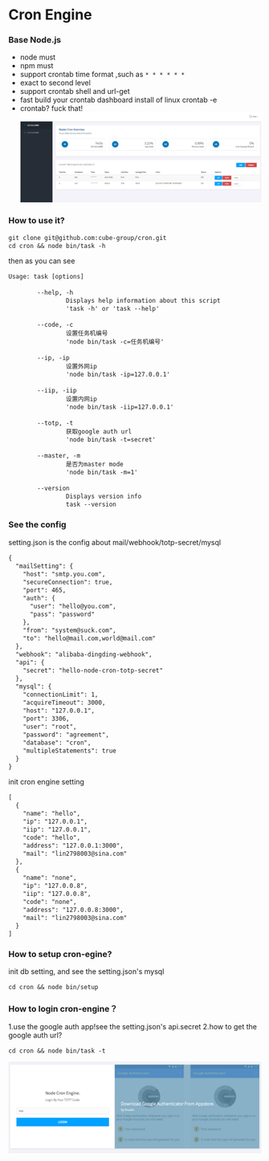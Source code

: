 # Cron Engine
### Base Node.js
* node must
* npm must
* support crontab time format ,such as `* * * * * *`
* exact to second level
* support crontab shell and url-get
* fast build your crontab dashboard install of linux crontab -e
* crontab? fuck that!
![](https://github.com/cube-group/cron/blob/master/public/images/dashboard.png)
### How to use it?
```
git clone git@github.com:cube-group/cron.git
cd cron && node bin/task -h
```
then as you can see
```
Usage: task [options]

        --help, -h
                Displays help information about this script
                'task -h' or 'task --help'

        --code, -c
                设置任务机编号
                'node bin/task -c=任务机编号'

        --ip, -ip
                设置外网ip
                'node bin/task -ip=127.0.0.1'

        --iip, -iip
                设置内网ip
                'node bin/task -iip=127.0.0.1'

        --totp, -t
                获取google auth url
                'node bin/task -t=secret'

        --master, -m
                是否为master mode
                'node bin/task -m=1'

        --version
                Displays version info
                task --version

```
### See the config
setting.json is the config about mail/webhook/totp-secret/mysql
```
{
  "mailSetting": {
    "host": "smtp.you.com",
    "secureConnection": true,
    "port": 465,
    "auth": {
      "user": "hello@you.com",
      "pass": "password"
    },
    "from": "system@suck.com",
    "to": "hello@mail.com,world@mail.com"
  },
  "webhook": "alibaba-dingding-webhook",
  "api": {
    "secret": "hello-node-cron-totp-secret"
  },
  "mysql": {
    "connectionLimit": 1,
    "acquireTimeout": 3000,
    "host": "127.0.0.1",
    "port": 3306,
    "user": "root",
    "password": "agreement",
    "database": "cron",
    "multipleStatements": true
  }
}
```
init cron engine setting
```
[
  {
    "name": "hello",
    "ip": "127.0.0.1",
    "iip": "127.0.0.1",
    "code": "hello",
    "address": "127.0.0.1:3000",
    "mail": "lin2798003@sina.com"
  },
  {
    "name": "none",
    "ip": "127.0.0.8",
    "iip": "127.0.0.8",
    "code": "none",
    "address": "127.0.0.8:3000",
    "mail": "lin2798003@sina.com"
  }
]
```
### How to setup cron-egine?
init db setting, and see the setting.json's mysql
```
cd cron && node bin/setup
```
### How to login cron-engine？
1.use the google auth app!see the setting.json's api.secret
2.how to get the google auth url?
```
cd cron && node bin/task -t
```
![](https://github.com/cube-group/cron/blob/master/public/images/login.png)